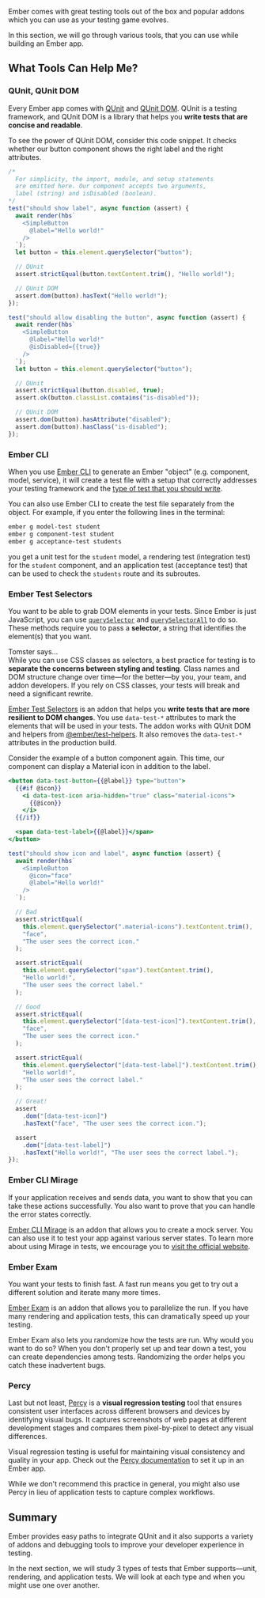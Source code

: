 Ember comes with great testing tools out of the box and popular addons which you can use as your testing game evolves.

In this section, we will go through various tools, that you can use while building an Ember app.

## What Tools Can Help Me?

### QUnit, QUnit DOM

Every Ember app comes with [QUnit](http://qunitjs.com/) and [QUnit DOM](https://github.com/simplabs/qunit-dom). QUnit is a testing framework, and QUnit DOM is a library that helps you **write tests that are concise and readable**.

To see the power of QUnit DOM, consider this code snippet. It checks whether our button component shows the right label and the right attributes.

```javascript {data-filename=tests/integration/components/simple-button-test.js}
/*
  For simplicity, the import, module, and setup statements
  are omitted here. Our component accepts two arguments,
  label (string) and isDisabled (boolean).
*/
test("should show label", async function (assert) {
  await render(hbs`
    <SimpleButton
      @label="Hello world!"
    />
  `);
  let button = this.element.querySelector("button");

  // QUnit
  assert.strictEqual(button.textContent.trim(), "Hello world!");

  // QUnit DOM
  assert.dom(button).hasText("Hello world!");
});

test("should allow disabling the button", async function (assert) {
  await render(hbs`
    <SimpleButton
      @label="Hello world!"
      @isDisabled={{true}}
    />
  `);
  let button = this.element.querySelector("button");

  // QUnit
  assert.strictEqual(button.disabled, true);
  assert.ok(button.classList.contains("is-disabled"));

  // QUnit DOM
  assert.dom(button).hasAttribute("disabled");
  assert.dom(button).hasClass("is-disabled");
});
```

### Ember CLI

When you use [Ember CLI](https://ember-cli.com/generators-and-blueprints) to generate an Ember "object" (e.g. component, model, service), it will create a test file with a setup that correctly addresses your testing framework and the [type of test that you should write](./test-types).

You can also use Ember CLI to create the test file separately from the object. For example, if you enter the following lines in the terminal:

```bash
ember g model-test student
ember g component-test student
ember g acceptance-test students
```

you get a unit test for the `student` model, a rendering test (integration test) for the `student` component, and an application test (acceptance test) that can be used to check the `students` route and its subroutes.

### Ember Test Selectors

You want to be able to grab DOM elements in your tests. Since Ember is just JavaScript, you can use [`querySelector`](https://developer.mozilla.org/docs/Web/API/Element/querySelector) and [`querySelectorAll`](https://developer.mozilla.org/docs/Web/API/Element/querySelectorAll) to do so. These methods require you to pass a **selector**, a string that identifies the element(s) that you want.

<div class="cta">
  <div class="cta-note">
    <div class="cta-note-body">
      <div class="cta-note-heading">Tomster says...</div>
      <div class="cta-note-message">
        While you can use CSS classes as selectors, a best practice for testing is to <strong>separate the concerns between styling and testing</strong>. Class names and DOM structure change over time—for the better—by you, your team, and addon developers. If you rely on CSS classes, your tests will break and need a significant rewrite.
      </div>
    </div>
    <img src="/images/mascots/tomster.png" role="presentation" alt="">
  </div>
</div>

[Ember Test Selectors](https://github.com/simplabs/ember-test-selectors) is an addon that helps you **write tests that are more resilient to DOM changes**. You use `data-test-*` attributes to mark the elements that will be used in your tests. The addon works with QUnit DOM and helpers from [@ember/test-helpers](https://github.com/emberjs/ember-test-helpers/). It also removes the `data-test-*` attributes in the production build.

Consider the example of a button component again. This time, our component can display a Material icon in addition to the label.

```handlebars {data-filename=app/components/simple-button.hbs}
<button data-test-button={{@label}} type="button">
  {{#if @icon}}
    <i data-test-icon aria-hidden="true" class="material-icons">
      {{@icon}}
    </i>
  {{/if}}

  <span data-test-label>{{@label}}</span>
</button>
```

```javascript {data-filename=tests/integration/components/simple-button-test.js}
test("should show icon and label", async function (assert) {
  await render(hbs`
    <SimpleButton
      @icon="face"
      @label="Hello world!"
    />
  `);

  // Bad
  assert.strictEqual(
    this.element.querySelector(".material-icons").textContent.trim(),
    "face",
    "The user sees the correct icon."
  );

  assert.strictEqual(
    this.element.querySelector("span").textContent.trim(),
    "Hello world!",
    "The user sees the correct label."
  );

  // Good
  assert.strictEqual(
    this.element.querySelector("[data-test-icon]").textContent.trim(),
    "face",
    "The user sees the correct icon."
  );

  assert.strictEqual(
    this.element.querySelector("[data-test-label]").textContent.trim(),
    "Hello world!",
    "The user sees the correct label."
  );

  // Great!
  assert
    .dom("[data-test-icon]")
    .hasText("face", "The user sees the correct icon.");

  assert
    .dom("[data-test-label]")
    .hasText("Hello world!", "The user sees the correct label.");
});
```

### Ember CLI Mirage

If your application receives and sends data, you want to show that you can take these actions successfully. You also want to prove that you can handle the error states correctly.

[Ember CLI Mirage](https://www.ember-cli-mirage.com/) is an addon that allows you to create a mock server. You can also use it to test your app against various server states. To learn more about using Mirage in tests, we encourage you to [visit the official website](https://www.ember-cli-mirage.com/docs/testing/acceptance-tests).

### Ember Exam

You want your tests to finish fast. A fast run means you get to try out a different solution and iterate many more times.

[Ember Exam](https://github.com/ember-cli/ember-exam) is an addon that allows you to parallelize the run. If you have many rendering and application tests, this can dramatically speed up your testing.

Ember Exam also lets you randomize how the tests are run. Why would you want to do so? When you don't properly set up and tear down a test, you can create dependencies among tests. Randomizing the order helps you catch these inadvertent bugs.

### Percy

Last but not least, [Percy](https://percy.io/) is a **visual regression testing** tool that ensures consistent user interfaces across different browsers and devices by identifying visual bugs. It captures screenshots of web pages at different development stages and compares them pixel-by-pixel to detect any visual differences.

Visual regression testing is useful for maintaining visual consistency and quality in your app. Check out the [Percy documentation](https://www.browserstack.com/docs/percy/integrate/ember) to set it up in an Ember app.

While we don't recommend this practice in general, you might also use Percy in lieu of application tests to capture complex workflows.

## Summary

Ember provides easy paths to integrate QUnit and it also supports a variety of addons and debugging tools to improve your developer experience in testing.

In the next section, we will study 3 types of tests that Ember supports—unit, rendering, and application tests. We will look at each type and when you might use one over another.
